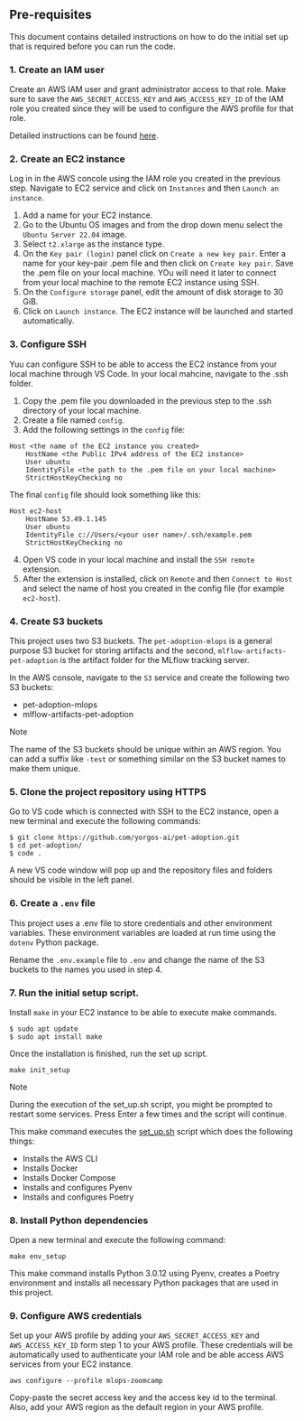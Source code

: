 ## Pre-requisites

This document contains detailed instructions on how to do the initial set up that is required before you can run the code.

### 1. Create an IAM user
Create an AWS IAM user and grant administrator access to that role. Make sure to save the `AWS_SECRET_ACCESS_KEY` and `AWS_ACCESS_KEY_ID` of the IAM role you created since they will be used to configure the AWS profile for that role.

Detailed instructions can be found [here](https://docs.aws.amazon.com/IAM/latest/UserGuide/id_users_create.html).

### 2. Create an EC2 instance
Log in in the AWS concole using the IAM role you created in the previous step. Navigate to EC2 service and click on `Instances` and then `Launch an instance`.
1. Add a name for your EC2 instance.
2. Go to the Ubuntu OS images and from the drop down menu select the `Ubuntu Server 22.04` image.
3. Select `t2.xlarge` as the instance type.
4. On the `Key pair (login)` panel click on `Create a new key pair`. Enter a name for your key-pair .pem file and then click on `Create key pair`. Save the .pem file on your local machine. YOu will need it later to connect from your local machine to the remote EC2 instance using SSH.
5. On the `Configure storage` panel, edit the amount of disk storage to 30 GiB.
6. Click on `Launch instance`. The EC2 instance will be launched and started automatically.

### 3. Configure SSH
Yuu can configure SSH to be able to access the EC2 instance from your local machine through VS Code.
In your local mahcine, navigate to the .ssh folder.

1. Copy the .pem file you downloaded in the previous step to the .ssh directory of your local machine.
2. Create a file named `config`.
3. Add the following settings in the `config` file:
```
Host <the name of the EC2 instance you created>
    HostName <the Public IPv4 address of the EC2 instance>
    User ubuntu
    IdentityFile <the path to the .pem file on your local machine>
    StrictHostKeyChecking no
```
The final `config` file should look something like this:
```
Host ec2-host
    HostName 53.49.1.145
    User ubuntu
    IdentityFile c://Users/<your user name>/.ssh/example.pem
    StrictHostKeyChecking no
```

4. Open VS code in your local machine and install the `SSH remote` extension.
5. After the extension is installed, click on `Remote` and then `Connect to Host` and select the name of host you created in the config file (for example `ec2-host`).

### 4. Create S3 buckets
This project uses two S3 buckets. The `pet-adoption-mlops` is a general purpose S3 bucket for storing artifacts and the second, `mlflow-artifacts-pet-adoption` is the artifact folder for the MLflow tracking server.

In the AWS console, navigate to the `S3` service and create the following two S3 buckets:
- pet-adoption-mlops
- mlflow-artifacts-pet-adoption

> [!NOTE]
> The name of the S3 buckets should be unique within an AWS region. You can add a suffix like `-test` or something similar on the S3 bucket names to make them unique.

### 5. Clone the project repository using HTTPS
Go to VS code which is connected with SSH to the EC2 instance, open a new terminal and execute the following commands:
```
$ git clone https://github.com/yorgos-ai/pet-adoption.git
$ cd pet-adoption/
$ code .
```
A new VS code window will pop up and the repository files and folders should be visible in the left panel.

### 6. Create a `.env` file
This project uses a .env file to store credentials and other environment variables. These environment variables are loaded at run time using the `dotenv` Python package.

Rename the `.env.example` file to `.env` and change the name of the S3 buckets to the names you used in step 4.

### 7. Run the initial setup script.
Install `make` in your EC2 instance to be able to execute make commands.
```
$ sudo apt update
$ sudo apt install make
```

Once the installation is finished, run the set up script.
```
make init_setup
```

> [!NOTE]
> During the execution of the set_up.sh script, you might be prompted to restart some services. Press Enter a few times and the script will continue.

This make command executes the [set_up.sh](pet_adoption/scripts/set_up.sh) script which does the following things:
- Installs the AWS CLI
- Installs Docker
- Installs Docker Compose
- Installs and configures Pyenv
- Installs and configures Poetry

### 8. Install Python dependencies
Open a new terminal and execute the following command:
```
make env_setup
```
This make command installs Python 3.0.12 using Pyenv, creates a Poetry environment and installs all necessary Python packages that are used in this project.

### 9. Configure AWS credentials
Set up your AWS profile by adding your `AWS_SECRET_ACCESS_KEY` and `AWS_ACCESS_KEY_ID` form step 1 to your AWS profile. These credentials will be automatically used to authenticate your IAM role and be able access AWS services from your EC2 instance.

```
aws configure --profile mlops-zoomcamp
```
Copy-paste the secret access key and the access key id to the terminal. Also, add your AWS region as the default region in your AWS profile.
